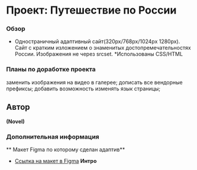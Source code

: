 # Проект: Путешествие по России

### Обзор
* Одностраничный адаптивный сайт(320px/768px/1024px 1280px).
Сайт с кратким изложением о знаменитых достопремечательностях России.
Изображения не через srcset.
*Использованы CSS/HTML
### Планы по доработке проекта
заменить изображения на видео в галерее;
дописать все вендорные префиксы;
добавить возможность изменять язык страницы;
## Автор
**(Novel)**  
### Дополнительная информация
** Макет Figma по которому сделан адаптив**
* [Ссылка на макет в Figma](https://www.figma.com/file/5S2WSbEFL6awjVWJ0NWL8Q/Sprint-3_-Russia-_-desktop-mobile?node-id=28503%3A0)
**Интро**
